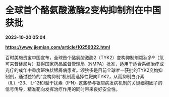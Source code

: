 # 全球首个酪氨酸激酶2变构抑制剂在中国获批

**2023-10-20 05:04**

**https://www.jiemian.com/article/10259322.html**

百时美施贵宝中国宣布，全球首个酪氨酸激酶2（TYK2）变构抑制剂颂狄多®（氘可来昔替尼片）获得国家药品监督管理局（NMPA）批准，适用于适合系统治疗或光疗的成年中重度斑块状银屑病患者。颂狄多是目前全球唯一获批的TYK2变构抑制剂，通过独特的“变构抑制”机制高选择性靶向TYK2，从而抑制白介素（IL）-23、IL-12和I型干扰素（IFN）这些参与银屑病发病机制的关键细胞因子的信号传导，精准靶向发挥治疗作用的同时带来良好安全性。